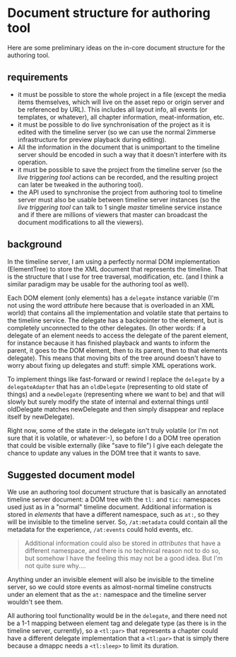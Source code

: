 # Document structure for authoring tool

Here are some preliminary ideas on the in-core document structure for the authoring tool.

## requirements

* it must be possible to store the whole project in a file (except the media items themselves, which will live on the asset repo or origin server and be referenced by URL). This includes all layout info, all events (or templates, or whatever), all chapter information, meat-information, etc.
* it must be possible to do live synchronisation of the project as it is edited with the timeline server (so we can use the normal 2immerse infrastructure for preview playback during editing).
* All the information in the document that is unimportant to the timeline server should be encoded in such a way that it doesn't interfere with its operation.
* it must be possible to save the project from the timeline server (so the _live triggering tool_ actions can be recorded, and the resulting project can later be tweaked in the authoring tool).
* the API used to synchronise the project from authoring tool to timeline server must also be usable between timeline server instances (so the _live triggering tool_ can talk to 1 single _master_ timeline service instance and if there are millions of viewers that master can broadcast the document modifications to all the viewers).

## background

In the timeline server, I am using a perfectly normal DOM implementation (ElementTree) to store the XML document that represents the timeline. That is the structure that I use for tree traversal, modification, etc. (and I think a similar paradigm may be usable for the authoring tool as well).

Each DOM element (only elements) has a `delegate` instance variable (I'm not using the word _attribute_ here because that is overloaded in an XML world) that contains all the implementation and volatile state that pertains to the timeline service. The delegate has a backpointer to the element, but is completely unconnected to the other delegates. (In other words: if a delegate of an element needs to access the delegate of the parent element, for instance because it has finished playback and wants to inform the parent, it goes to the DOM element, then to its parent, then to that elements delegate). This means that moving bits of the tree around doesn't have to worry about fixing up delegates and stuff: simple XML operations work.

To implement things like fast-forward or rewind I replace the `delegate` by a `delegateAdapter` that has  an `oldDelegate` (representing to old state of things) and a `newDelegate` (representing where we want to be) and that will slowly but surely modify the state of internal and external things until oldDelegate matches newDelegate and then simply disappear and replace itself by newDelegate).

Right now, some of the state in the delegate isn't truly volatile (or I'm not sure that it is volatile, or whatever:-), so before I do a DOM tree operation that could be visible externally (like "save to file") I give each delegate the chance to update any values in the DOM tree that it wants to save.

## Suggested document model

We use an authoring tool document structure that is basically an annotated timeline server document: a DOM tree with the `tl:` and `tic:` namespaces used just as in a "normal" timeline document. Additional information is stored in _elements_ that have a different namespace, such as `at:`, so they will be invisible to the timeline server. So, `/at:metadata` could contain all the metadata for the experience, `/at:events` could hold events, etc. 

> Additional information could also be stored in _attributes_ that have a different namespace, and there is no technical reason not to do so, but somehow I have the feeling this may not be a good idea. But I'm not quite sure why....

Anything under an invisible element will also be invisible to the timeline server, so we could store events as almost-normal timeline constructs under an element that as the `at:` namespace and the timeline server wouldn't see them.

All authoring tool functionality would be in the `delegate`, and there need not be a 1-1 mapping between element tag and delegate type (as there is in the timeline server, currently), so a `<tl:par>` that represents a chapter could have a different delegate implementation that a `<tl:par>` that is simply there because a dmappc needs a `<tl:sleep>` to limit its duration.